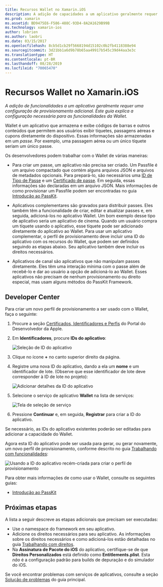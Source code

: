 ```yaml
---
title: Recursos Wallet no Xamarin.iOS
description: A adição de capacidades a um aplicativo geralmente requer uma configuração de provisionamento adicional. Este guia explica a configuração necessária para as funcionalidades da Carteira.
ms.prod: xamarin
ms.assetid: BD9475E6-F586-488C-93D4-8A2A1629B99B
ms.technology: xamarin-ios
author: lobrien
ms.author: laobri
ms.date: 03/15/2017
ms.openlocfilehash: 8cb5d1cb29f5668194d15102c0b2fb4118388e94
ms.sourcegitcommit: 3d21bb1a6d9b78b65aa49917b545c39d44aa3e3c
ms.translationtype: HT
ms.contentlocale: pt-BR
ms.lasthandoff: 08/28/2019
ms.locfileid: "70065470"
---
```

# <a name="wallet-capabilities-in-xamarinios"></a>Recursos Wallet no Xamarin.iOS

_A adição de funcionalidades a um aplicativo geralmente requer uma configuração de provisionamento adicional. Este guia explica a configuração necessária para as funcionalidades da Wallet._

Wallet é um aplicativo que armazena e exibe códigos de barras e outros conteúdos que permitem aos usuários exibir tíquetes, passagens aéreas e cupons diretamente do dispositivo. Essas informações são armazenadas em um _passe_. Por exemplo, uma passagem aérea ou um único tíquete seriam um único passe. 

Os desenvolvedores podem trabalhar com o Wallet de várias maneiras:

* Para criar um passe, um aplicativo não precisa ser criado. Um Passfile é um arquivo compactado que contém alguns arquivos JSON e arquivos de metadados opcionais. Para prepará-lo, são necessários uma [ID de Tipo de Passe](~/ios/platform/passkit.md) e um [Certificado de passe](~/ios/platform/passkit.md). Em seguida, essas informações são declaradas em um arquivo JSON. Mais informações de como provisionar um Passfile podem ser encontradas no guia [Introdução ao PassKit](~/ios/platform/passkit.md).

* Aplicativos complementares são gravados para distribuir passes. Eles também têm a funcionalidade de criar, editar e atualizar passes e, em seguida, adicioná-los no aplicativo Wallet. Um bom exemplo desse tipo de aplicativo seria um aplicativo de cinema. Quando um usuário compra um tíquete usando o aplicativo, esse tíquete pode ser adicionado diretamente do aplicativo ao Wallet. Para usar um aplicativo complementar, o perfil de provisionamento deve incluir uma ID do aplicativo com os recursos do Wallet, que podem ser definidos seguindo as etapas abaixo. Seu aplicativo também deve incluir os direitos necessários.

* Aplicativos de canal são aplicativos que não manipulam passes diretamente. Eles têm uma interação mínima com o passe além de recebê-lo e dar ao usuário a opção de adicioná-lo ao Wallet. Esses aplicativos não precisam de nenhum provisionamento ou direito especial, mas usam alguns métodos do PassKit Framework.

## <a name="developer-center"></a>Developer Center

Para criar um novo perfil de provisionamento a ser usado com o Wallet, faça o seguinte:

1. Procure a seção [Certificados, Identificadores e Perfis](https://developer.apple.com/account/ios/certificate/) do Portal do Desenvolvedor da Apple.
2. Em **Identificadores**, procure **IDs do aplicativo**: 
    
    ![Seleção de ID do aplicativo](wallet-capabilities-images/image17.png)

3. Clique no ícone **+** no canto superior direito da página.
4. Registre uma nova ID do aplicativo, dando a ela um **nome** e um identificador de lote. (Observe que esse identificador de lote deve corresponder à ID de lote no projeto):
   
    ![Adicionar detalhes da ID do aplicativo](wallet-capabilities-images/image18.png)

5. Selecione o serviço de aplicativo **Wallet** na lista de serviços:
    
    ![Tela de seleção de serviço](wallet-capabilities-images/image19.png)

6. Pressione **Continuar** e, em seguida, **Registrar** para criar a ID do aplicativo.

Se necessário, as IDs do aplicativo existentes poderão ser editadas para adicionar a capacidade do Wallet.

Agora esta ID do aplicativo pode ser usada para gerar, ou gerar novamente, um novo perfil de provisionamento, conforme descrito no guia [Trabalhando com funcionalidades](~/ios/deploy-test/provisioning/capabilities/index.md):

![Usando a ID do aplicativo recém-criada para criar o perfil de provisionamento](wallet-capabilities-images/image20.png)


Para obter mais informações de como usar o Wallet, consulte os seguintes guias:

* [Introdução ao PassKit](~/ios/platform/passkit.md)
 
## <a name="next-steps"></a>Próximas etapas
 
A lista a seguir descreve as etapas adicionais que precisam ser executadas:

* Use o namespace do framework em seu aplicativo.
* Adicione os direitos necessários para seu aplicativo. As informações sobre os direitos necessários e como adicioná-los estão detalhadas no guia [Trabalhando com direitos](~/ios/deploy-test/provisioning/entitlements.md).
* Na **Assinatura de Pacote do iOS** do aplicativo, certifique-se de que **Direitos Personalizados** está definido como **Entitlements.plist**. Esta _não_ é a configuração padrão para builds de depuração e do simulador do iOS.

Se você encontrar problemas com serviços de aplicativos, consulte a seção [Solução de problemas](~/ios/deploy-test/provisioning/capabilities/index.md) do guia principal.
